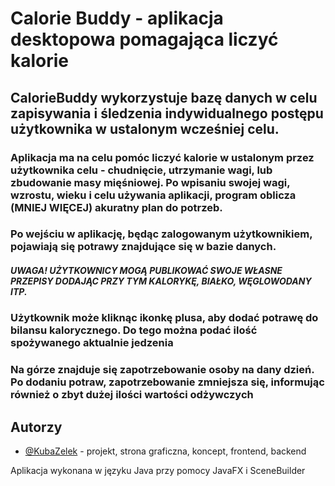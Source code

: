 
# Calorie Buddy - aplikacja desktopowa pomagająca liczyć kalorie


## CalorieBuddy wykorzystuje bazę danych w celu zapisywania i śledzenia indywidualnego postępu użytkownika w ustalonym wcześniej celu.



### Aplikacja ma na celu pomóc liczyć kalorie w ustalonym przez użytkownika celu - chudnięcie, utrzymanie wagi, lub zbudowanie masy mięśniowej. Po wpisaniu swojej wagi, wzrostu, wieku i celu używania aplikacji, program oblicza (MNIEJ WIĘCEJ) akuratny plan do potrzeb.


### Po wejściu w aplikację, będąc zalogowanym użytkownikiem, pojawiają się potrawy znajdujące się w bazie danych. 
##### UWAGA! UŻYTKOWNICY MOGĄ PUBLIKOWAĆ SWOJE WŁASNE PRZEPISY DODAJĄC PRZY TYM KALORYKĘ, BIAŁKO, WĘGLOWODANY ITP. 
### Użytkownik może kliknąc ikonkę plusa, aby dodać potrawę do bilansu kalorycznego. Do tego można podać ilość spożywanego aktualnie jedzenia
### Na górze znajduje się zapotrzebowanie osoby na dany dzień. Po dodaniu potraw, zapotrzebowanie zmniejsza się, informując również o zbyt dużej ilości wartości odżywczych



## Autorzy

- [@KubaZelek](https://github.com/KubaZelek) - projekt, strona graficzna, koncept, frontend, backend

Aplikacja wykonana w języku Java przy pomocy JavaFX i SceneBuilder

